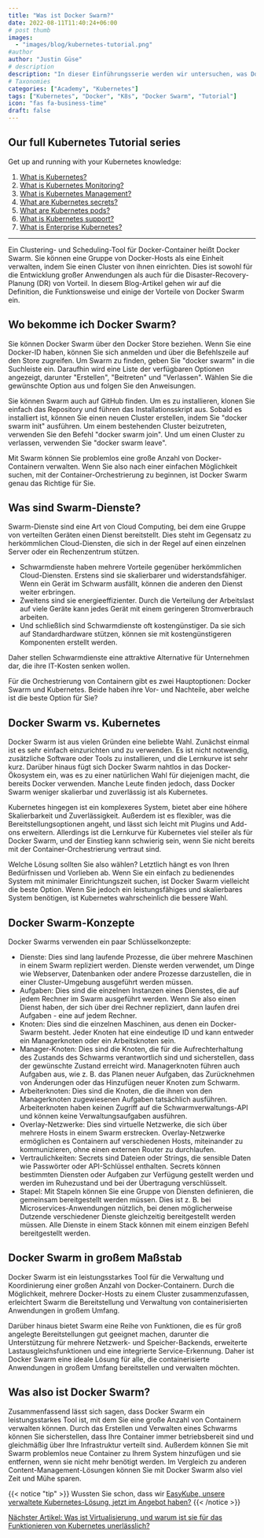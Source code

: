 ```yaml
---
title: "Was ist Docker Swarm?"
date: 2022-08-11T11:40:24+06:00
# post thumb
images:
  - "images/blog/kubernetes-tutorial.png"
#author
author: "Justin Güse"
# description
description: "In dieser Einführungsserie werden wir untersuchen, was Docker Swarm ist und wie es mit Kubernetes verglichen wird"
# Taxonomies
categories: ["Academy", "Kubernetes"]
tags: ["Kubernetes", "Docker", "K8s", "Docker Swarm", "Tutorial"]
icon: "fas fa-business-time"
draft: false
---
```


## Our full Kubernetes Tutorial series

Get up and running with your Kubernetes knowledge:

1. [What is Kubernetes?](/blog/what-is-kubernetes/)
2. [What is Kubernetes Monitoring?](/blog/what-is-kubernetes-monitoring/)
3. [What is Kubernetes Management?](/blog/what-is-kubernetes-management/)
4. [What are Kubernetes secrets?](/blog/what-are-kubernetes-secrets/)
5. [What are Kubernetes pods?](/blog/what-are-kubernetes-pods/)
6. [What is Kubernetes support?](/blog/what-is-kubernetes-support/)
7. [What is Enterprise Kubernetes?](/blog/what-is-enterprise-kubernetes/)

---

Ein Clustering- und Scheduling-Tool für Docker-Container heißt Docker Swarm. Sie können eine Gruppe von Docker-Hosts als eine Einheit verwalten, indem Sie einen Cluster von ihnen einrichten. Dies ist sowohl für die Entwicklung großer Anwendungen als auch für die Disaster-Recovery-Planung (DR) von Vorteil. In diesem Blog-Artikel gehen wir auf die Definition, die Funktionsweise und einige der Vorteile von Docker Swarm ein.

## Wo bekomme ich Docker Swarm?

Sie können Docker Swarm über den Docker Store beziehen. Wenn Sie eine Docker-ID haben, können Sie sich anmelden und über die Befehlszeile auf den Store zugreifen. Um Swarm zu finden, geben Sie "docker swarm" in die Suchleiste ein. Daraufhin wird eine Liste der verfügbaren Optionen angezeigt, darunter "Erstellen", "Beitreten" und "Verlassen". Wählen Sie die gewünschte Option aus und folgen Sie den Anweisungen.

Sie können Swarm auch auf GitHub finden. Um es zu installieren, klonen Sie einfach das Repository und führen das Installationsskript aus. Sobald es installiert ist, können Sie einen neuen Cluster erstellen, indem Sie "docker swarm init" ausführen. Um einem bestehenden Cluster beizutreten, verwenden Sie den Befehl "docker swarm join". Und um einen Cluster zu verlassen, verwenden Sie "docker swarm leave".

Mit Swarm können Sie problemlos eine große Anzahl von Docker-Containern verwalten. Wenn Sie also nach einer einfachen Möglichkeit suchen, mit der Container-Orchestrierung zu beginnen, ist Docker Swarm genau das Richtige für Sie.

## Was sind Swarm-Dienste?

Swarm-Dienste sind eine Art von Cloud Computing, bei dem eine Gruppe von verteilten Geräten einen Dienst bereitstellt. Dies steht im Gegensatz zu herkömmlichen Cloud-Diensten, die sich in der Regel auf einen einzelnen Server oder ein Rechenzentrum stützen.

- Schwarmdienste haben mehrere Vorteile gegenüber herkömmlichen Cloud-Diensten. Erstens sind sie skalierbarer und widerstandsfähiger. Wenn ein Gerät im Schwarm ausfällt, können die anderen den Dienst weiter erbringen.
- Zweitens sind sie energieeffizienter. Durch die Verteilung der Arbeitslast auf viele Geräte kann jedes Gerät mit einem geringeren Stromverbrauch arbeiten.
- Und schließlich sind Schwarmdienste oft kostengünstiger. Da sie sich auf Standardhardware stützen, können sie mit kostengünstigeren Komponenten erstellt werden.

Daher stellen Schwarmdienste eine attraktive Alternative für Unternehmen dar, die ihre IT-Kosten senken wollen.

Für die Orchestrierung von Containern gibt es zwei Hauptoptionen: Docker Swarm und Kubernetes. Beide haben ihre Vor- und Nachteile, aber welche ist die beste Option für Sie?

## Docker Swarm vs. Kubernetes

Docker Swarm ist aus vielen Gründen eine beliebte Wahl. Zunächst einmal ist es sehr einfach einzurichten und zu verwenden. Es ist nicht notwendig, zusätzliche Software oder Tools zu installieren, und die Lernkurve ist sehr kurz. Darüber hinaus fügt sich Docker Swarm nahtlos in das Docker-Ökosystem ein, was es zu einer natürlichen Wahl für diejenigen macht, die bereits Docker verwenden. Manche Leute finden jedoch, dass Docker Swarm weniger skalierbar und zuverlässig ist als Kubernetes.

Kubernetes hingegen ist ein komplexeres System, bietet aber eine höhere Skalierbarkeit und Zuverlässigkeit. Außerdem ist es flexibler, was die Bereitstellungsoptionen angeht, und lässt sich leicht mit Plugins und Add-ons erweitern. Allerdings ist die Lernkurve für Kubernetes viel steiler als für Docker Swarm, und der Einstieg kann schwierig sein, wenn Sie nicht bereits mit der Container-Orchestrierung vertraut sind.

Welche Lösung sollten Sie also wählen? Letztlich hängt es von Ihren Bedürfnissen und Vorlieben ab. Wenn Sie ein einfach zu bedienendes System mit minimaler Einrichtungszeit suchen, ist Docker Swarm vielleicht die beste Option. Wenn Sie jedoch ein leistungsfähiges und skalierbares System benötigen, ist Kubernetes wahrscheinlich die bessere Wahl.

## Docker Swarm-Konzepte

Docker Swarms verwenden ein paar Schlüsselkonzepte:

- Dienste: Dies sind lang laufende Prozesse, die über mehrere Maschinen in einem Swarm repliziert werden. Dienste werden verwendet, um Dinge wie Webserver, Datenbanken oder andere Prozesse darzustellen, die in einer Cluster-Umgebung ausgeführt werden müssen.
- Aufgaben: Dies sind die einzelnen Instanzen eines Dienstes, die auf jedem Rechner im Swarm ausgeführt werden. Wenn Sie also einen Dienst haben, der sich über drei Rechner repliziert, dann laufen drei Aufgaben - eine auf jedem Rechner.
- Knoten: Dies sind die einzelnen Maschinen, aus denen ein Docker-Swarm besteht. Jeder Knoten hat eine eindeutige ID und kann entweder ein Managerknoten oder ein Arbeitsknoten sein.
- Manager-Knoten: Dies sind die Knoten, die für die Aufrechterhaltung des Zustands des Schwarms verantwortlich sind und sicherstellen, dass der gewünschte Zustand erreicht wird. Managerknoten führen auch Aufgaben aus, wie z. B. das Planen neuer Aufgaben, das Zurücknehmen von Änderungen oder das Hinzufügen neuer Knoten zum Schwarm.
- Arbeiterknoten: Dies sind die Knoten, die die ihnen von den Managerknoten zugewiesenen Aufgaben tatsächlich ausführen. Arbeiterknoten haben keinen Zugriff auf die Schwarmverwaltungs-API und können keine Verwaltungsaufgaben ausführen.
- Overlay-Netzwerke: Dies sind virtuelle Netzwerke, die sich über mehrere Hosts in einem Swarm erstrecken. Overlay-Netzwerke ermöglichen es Containern auf verschiedenen Hosts, miteinander zu kommunizieren, ohne einen externen Router zu durchlaufen.
- Vertraulichkeiten: Secrets sind Dateien oder Strings, die sensible Daten wie Passwörter oder API-Schlüssel enthalten. Secrets können bestimmten Diensten oder Aufgaben zur Verfügung gestellt werden und werden im Ruhezustand und bei der Übertragung verschlüsselt.
- Stapel: Mit Stapeln können Sie eine Gruppe von Diensten definieren, die gemeinsam bereitgestellt werden müssen. Dies ist z. B. bei Microservices-Anwendungen nützlich, bei denen möglicherweise Dutzende verschiedener Dienste gleichzeitig bereitgestellt werden müssen. Alle Dienste in einem Stack können mit einem einzigen Befehl bereitgestellt werden.

## Docker Swarm in großem Maßstab

Docker Swarm ist ein leistungsstarkes Tool für die Verwaltung und Koordinierung einer großen Anzahl von Docker-Containern. Durch die Möglichkeit, mehrere Docker-Hosts zu einem Cluster zusammenzufassen, erleichtert Swarm die Bereitstellung und Verwaltung von containerisierten Anwendungen in großem Umfang.

Darüber hinaus bietet Swarm eine Reihe von Funktionen, die es für groß angelegte Bereitstellungen gut geeignet machen, darunter die Unterstützung für mehrere Netzwerk- und Speicher-Backends, erweiterte Lastausgleichsfunktionen und eine integrierte Service-Erkennung. Daher ist Docker Swarm eine ideale Lösung für alle, die containerisierte Anwendungen in großem Umfang bereitstellen und verwalten möchten.

## Was also ist Docker Swarm?

Zusammenfassend lässt sich sagen, dass Docker Swarm ein leistungsstarkes Tool ist, mit dem Sie eine große Anzahl von Containern verwalten können. Durch das Erstellen und Verwalten eines Schwarms können Sie sicherstellen, dass Ihre Container immer betriebsbereit sind und gleichmäßig über Ihre Infrastruktur verteilt sind. Außerdem können Sie mit Swarm problemlos neue Container zu Ihrem System hinzufügen und sie entfernen, wenn sie nicht mehr benötigt werden. Im Vergleich zu anderen Content-Management-Lösungen können Sie mit Docker Swarm also viel Zeit und Mühe sparen.


{{< notice "tip" >}}
  Wussten Sie schon, dass wir [EasyKube, unsere verwaltete Kubernetes-Lösung, jetzt im Angebot haben?](/de/services/easykube)
{{< /notice >}}

[Nächster Artikel: Was ist Virtualisierung, und warum ist sie für das Funktionieren von Kubernetes unerlässlich?](/de/blog/was-ist-virtualisierung/)

